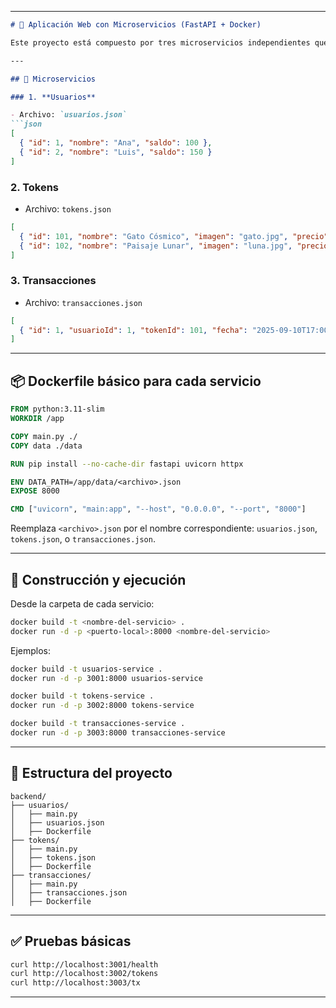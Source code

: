 
---

```markdown
# 🧱 Aplicación Web con Microservicios (FastAPI + Docker)

Este proyecto está compuesto por tres microservicios independientes que se comunican entre sí mediante HTTP. Cada uno se ejecuta en su propio contenedor Docker.

---

## 🔹 Microservicios

### 1. **Usuarios**

- Archivo: `usuarios.json`
```json
[
  { "id": 1, "nombre": "Ana", "saldo": 100 },
  { "id": 2, "nombre": "Luis", "saldo": 150 }
]
```

### 2. **Tokens**

- Archivo: `tokens.json`
```json
[
  { "id": 101, "nombre": "Gato Cósmico", "imagen": "gato.jpg", "precio": 50, "vendido": false },
  { "id": 102, "nombre": "Paisaje Lunar", "imagen": "luna.jpg", "precio": 70, "vendido": false }
]
```

### 3. **Transacciones**

- Archivo: `transacciones.json`
```json
[
  { "id": 1, "usuarioId": 1, "tokenId": 101, "fecha": "2025-09-10T17:00:00Z" }
]
```

---

## 📦 Dockerfile básico para cada servicio

```dockerfile
FROM python:3.11-slim
WORKDIR /app

COPY main.py ./
COPY data ./data

RUN pip install --no-cache-dir fastapi uvicorn httpx

ENV DATA_PATH=/app/data/<archivo>.json
EXPOSE 8000

CMD ["uvicorn", "main:app", "--host", "0.0.0.0", "--port", "8000"]
```

Reemplaza `<archivo>.json` por el nombre correspondiente: `usuarios.json`, `tokens.json`, o `transacciones.json`.

---

## 🚀 Construcción y ejecución

Desde la carpeta de cada servicio:

```bash
docker build -t <nombre-del-servicio> .
docker run -d -p <puerto-local>:8000 <nombre-del-servicio>
```

Ejemplos:

```bash
docker build -t usuarios-service .
docker run -d -p 3001:8000 usuarios-service

docker build -t tokens-service .
docker run -d -p 3002:8000 tokens-service

docker build -t transacciones-service .
docker run -d -p 3003:8000 transacciones-service
```

---

## 📂 Estructura del proyecto

```
backend/
├── usuarios/
│   ├── main.py
│   ├── usuarios.json
│   ├── Dockerfile
├── tokens/
│   ├── main.py
│   ├── tokens.json
│   ├── Dockerfile
├── transacciones/
│   ├── main.py
│   ├── transacciones.json
│   ├── Dockerfile
```

---

## ✅ Pruebas básicas

```bash
curl http://localhost:3001/health
curl http://localhost:3002/tokens
curl http://localhost:3003/tx
```

---

